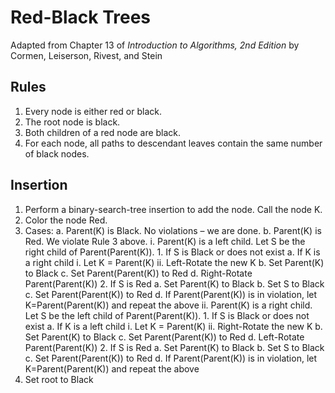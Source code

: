 # Red-Black Trees

Adapted from Chapter 13 of *Introduction to Algorithms, 2nd Edition* by Cormen, Leiserson,
Rivest, and Stein

## Rules

1. Every node is either red or black.
2. The root node is black.
3. Both children of a red node are black.
4. For each node, all paths to descendant leaves contain the same number of black nodes.

## Insertion
1.	Perform a binary-search-tree insertion to add the node. Call the node K.
2.	Color the node Red.
3.	Cases:
    a.	Parent(K) is Black. No violations – we are done.
    b.	Parent(K) is Red. We violate Rule 3 above. 
        i.	Parent(K) is a left child. Let S be the right child of Parent(Parent(K)).
            1.	If S is Black or does not exist
                a.	If K is a right child
                    i.	Let K = Parent(K)
                    ii.	Left-Rotate the new K
                b.	Set Parent(K) to Black
                c.	Set Parent(Parent(K)) to Red
                d.	Right-Rotate Parent(Parent(K))
            2.	If S is Red
                a.	Set Parent(K) to Black
                b.	Set S to Black
                c.	Set Parent(Parent(K)) to Red
                d.	If Parent(Parent(K)) is in violation, let K=Parent(Parent(K)) and repeat the above
        ii.	Parent(K) is a right child. Let S be the left child of Parent(Parent(K)).
            1.	If S is Black or does not exist
                a.	If K is a left child
                    i.	Let K = Parent(K)
                    ii.	Right-Rotate the new K
                b.	Set Parent(K) to Black
                c.	Set Parent(Parent(K)) to Red
                d.	Left-Rotate Parent(Parent(K))
            2.	If S is Red
                a.	Set Parent(K) to Black
                b.	Set S to Black
                c.	Set Parent(Parent(K)) to Red
                d.	If Parent(Parent(K)) is in violation, let K=Parent(Parent(K)) and repeat the above
4.	Set root to Black	
